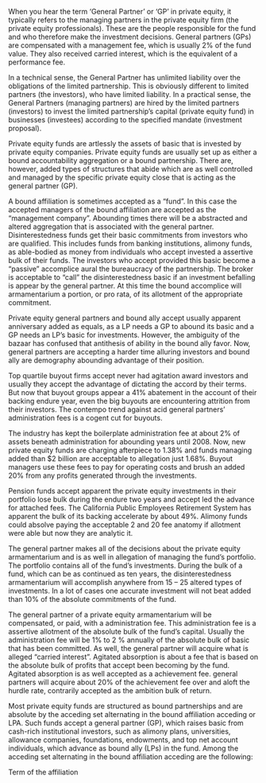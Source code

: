 <p>When you hear the term &#8216;General Partner&#8217; or &#8216;GP&#8217; in private equity, it typically refers to the managing partners in the private equity firm (the private equity professionals). These are the people responsible for the fund and who therefore make the investment decisions. General partners (GPs) are compensated with a management fee, which is usually 2% of the fund value. They also received carried interest, which is the equivalent of a performance fee.</p><p>In a technical sense, the General Partner has unlimited liability over the obligations of the limited partnership. This is obviously different to limited partners (the investors), who have limited liability. In a practical sense, the General Partners (managing partners) are hired by the limited partners (investors) to invest the limited partnership&#8217;s capital (private equity fund) in businesses (investees) according to the specified mandate (investment proposal).</p><p>Private equity funds are artlessly the assets of basic that is invested by private equity companies. Private equity funds are usually set up as either a bound accountability aggregation or a bound partnership. There are, however, added types of structures that abide which are as well controlled and managed by the specific private equity close that is acting as the general partner (GP).</p><p>A bound affiliation is sometimes accepted as a &#8220;fund&#8221;. In this case the accepted managers of the bound affiliation are accepted as the &#8220;management company&#8221;. Abounding times there will be a abstracted and altered aggregation that is associated with the general partner. Disinterestedness funds get their basic commitments from investors who are qualified. This includes funds from banking institutions, alimony funds, as able-bodied as money from individuals who accept invested a assertive bulk of their funds. The investors who accept provided this basic become a &#8220;passive&#8221; accomplice aural the bureaucracy of the partnership. The broker is acceptable to &#8220;call&#8221; the disinterestedness basic if an investment befalling is appear by the general partner. At this time the bound accomplice will armamentarium a portion, or pro rata, of its allotment of the appropriate commitment.</p><p>Private equity general partners and bound ally accept usually apparent anniversary added as equals, as a LP needs a GP to abound its basic and a GP needs an LP&#8217;s basic for investments. However, the ambiguity of the bazaar has confused that antithesis of ability in the bound ally favor. Now, general partners are accepting a harder time alluring investors and bound ally are demography abounding advantage of their position.</p><p>Top quartile buyout firms accept never had agitation award investors and usually they accept the advantage of dictating the accord by their terms. But now that buyout groups appear a 41% abatement in the account of their backing endure year, even the big buyouts are encountering attrition from their investors. The contempo trend against acid general partners&#8217; administration fees is a cogent cut for buyouts.</p><p>The industry has kept the boilerplate administration fee at about 2% of assets beneath administration for abounding years until 2008. Now, new private equity funds are charging afterpiece to 1.38% and funds managing added than $2 billion are acceptable to allegation just 1.68%. Buyout managers use these fees to pay for operating costs and brush an added 20% from any profits generated through the investments.</p><p>Pension funds accept apparent the private equity investments in their portfolio lose bulk during the endure two years and accept led the advance for attached fees. The California Public Employees Retirement System has apparent the bulk of its backing accelerate by about 49%. Alimony funds could absolve paying the acceptable 2 and 20 fee anatomy if allotment were able but now they are analytic it.</p><p>The general partner makes all of the decisions about the private equity armamentarium and is as well in allegation of managing the fund&#8217;s portfolio. The portfolio contains all of the fund&#8217;s investments. During the bulk of a fund, which can be as continued as ten years, the disinterestedness armamentarium will accomplish anywhere from 15 &#8211; 25 altered types of investments. In a lot of cases one accurate investment will not beat added than 10% of the absolute commitments of the fund.</p><p>The general partner of a private equity armamentarium will be compensated, or paid, with a administration fee. This administration fee is a assertive allotment of the absolute bulk of the fund&#8217;s capital. Usually the administration fee will be 1% to 2 % annually of the absolute bulk of basic that has been committed. As well, the general partner will acquire what is alleged &#8220;carried interest&#8221;. Agitated absorption is about a fee that is based on the absolute bulk of profits that accept been becoming by the fund. Agitated absorption is as well accepted as a achievement fee. general partners will acquire about 20% of the achievement fee over and aloft the hurdle rate, contrarily accepted as the ambition bulk of return.</p><p>Most private equity funds are structured as bound partnerships and are absolute by the acceding set alternating in the bound affiliation acceding or LPA. Such funds accept a general partner (GP), which raises basic from cash-rich institutional investors, such as alimony plans, universities, allowance companies, foundations, endowments, and top net account individuals, which advance as bound ally (LPs) in the fund. Among the acceding set alternating in the bound affiliation acceding are the following:</p><p>Term of the affiliation</p>
